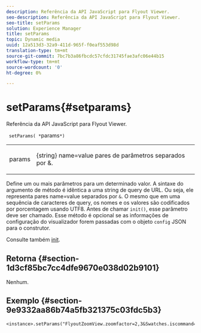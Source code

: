 ```yaml
---
description: Referência da API JavaScript para Flyout Viewer.
seo-description: Referência da API JavaScript para Flyout Viewer.
seo-title: setParams
solution: Experience Manager
title: setParams
topic: Dynamic media
uuid: 12a513d3-32a9-411d-965f-f0eaf553d98d
translation-type: tm+mt
source-git-commit: 7bc7b3a86fbcdc57cfdc31745fae3afc06e44b15
workflow-type: tm+mt
source-wordcount: '0'
ht-degree: 0%

---
```



# setParams{#setparams}

Referência da API JavaScript para Flyout Viewer.

` setParams( *`params`*)`

<table id="table_896DFF34A68A403DB93A6D597461A573"> 
 <tbody> 
  <tr> 
   <td colname="col1"> <p> <span class="codeph"> <span class="varname"> params</span> </span> </p> </td> 
   <td colname="col2"> <p> <span class="codeph"> {string}</span> name=value pares de parâmetros separados por  <span class="codeph"> &amp;</span>. </p> </td> 
  </tr> 
 </tbody> 
</table>

Define um ou mais parâmetros para um determinado valor. A sintaxe do argumento de método é idêntica a uma string de query de URL. Ou seja, ele representa pares name=value separados por `&`. O mesmo que em uma sequência de caracteres de query, os nomes e os valores são codificados por porcentagem usando UTF8. Antes de chamar `init()`, esse parâmetro deve ser chamado. Esse método é opcional se as informações de configuração do visualizador forem passadas com o objeto `config` JSON para o construtor.

Consulte também [init](../../../c-html5-s7-aem-asset-viewers/c-html5-flyout-viewer-20-about/c-html5-flyout-viewer-20-javascriptapiref/r-html5-flyout-viewer-20-javascriptapiref-init.md#reference-8651640683fc4a538bfb660709d1a463).

## Retorna {#section-1d3cf85bc7cc4dfe9670e038d02b9101}

Nenhum.

## Exemplo {#section-9e9332aa86b74a5fb321375c03fdc5b3}

```
<instance>.setParams("FlyoutZoomView.zoomfactor=2,3&Swatches.iscommand=op_sharpen%3d1")
```

